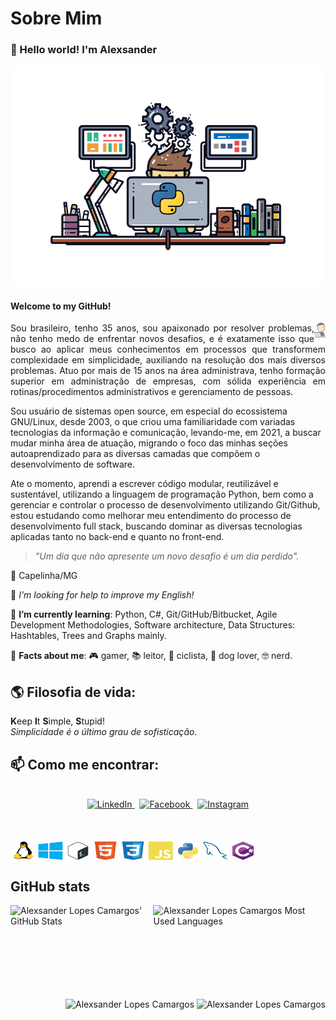 <!--About session-->

# Sobre Mim

### :wave: Hello world! I'm Alexsander

![Trabalhando](work_table.png)

#### Welcome to my GitHub!

<div>
<img  align="right" src="https://raw.githubusercontent.com/alexcamargos/alexcamargos/main/capa_github.png" style="zoom:10%;" />
<p style="text-align: justify;">
Sou brasileiro, tenho 35 anos, sou apaixonado por resolver problemas, não tenho medo de enfrentar novos desafios, e é exatamente isso que busco ao aplicar meus conhecimentos em processos que transformem complexidade em simplicidade, auxiliando na resolução dos mais diversos problemas. Atuo por mais de 15 anos na área administrava, tenho formação superior em administração de empresas, com sólida experiência em rotinas/procedimentos administrativos e gerenciamento de pessoas.
</p></div>

Sou usuário de sistemas open source, em especial do ecossistema GNU/Linux, desde 2003, o que criou uma familiaridade com variadas tecnologias da informação e comunicação, levando-me, em 2021, a buscar mudar minha área de atuação, migrando o foco das minhas seções autoaprendizado para as diversas camadas que compõem o desenvolvimento de software.

Ate o momento, aprendi a escrever código modular, reutilizável e sustentável, utilizando a linguagem de programação Python, bem como a gerenciar e controlar o processo de desenvolvimento utilizando Git/Github, estou estudando como melhorar meu entendimento do processo de desenvolvimento full stack, buscando dominar as diversas tecnologias aplicadas tanto no back-end e quanto no front-end.

> _"Um dia que não apresente um novo desafio é um dia perdido"._

:round_pushpin: Capelinha/MG

:thinking: _I'm looking for help to improve my English!_

🌱 **I’m currently learning**: Python, C#, Git/GitHub/Bitbucket, Agile Development Methodologies, Software architecture, Data Structures: Hashtables, Trees and Graphs mainly.

:balloon: **Facts about me**: :video_game: gamer, :books: leitor, :bicyclist: ciclista, :dog: dog lover, :nerd_face: nerd.

## :earth_americas: Filosofia de vida:

**K**eep **I**t **S**imple, **S**tupid!
<br/>
_Simplicidade é o último grau de sofisticação._
<br/>

## 📫 Como me encontrar:

<div align="center">
  <br>
  <a href="https://www.linkedin.com/in/alexcamargos/">
  <img src="https://img.shields.io/badge/linkedin-%230077B5.svg?&style=for-the-badge&logo=linkedin&logoColor=white" alt="LinkedIn" />
  </a> &nbsp;
  <a href="https://www.fb.com/alexcamargos">
  <img src="https://img.shields.io/badge/facebook-%231877F2.svg?&style=for-the-badge&logo=facebook&logoColor=white" alt="Facebook" />
  </a> &nbsp;
  <a href="https://www.instagram.com/alopescamargos/">
  <img src="https://img.shields.io/badge/instagram-%23E4405F.svg?&style=for-the-badge&logo=instagram&logoColor=white" alt="Instagram" />
  </a>
</div>

<br/>
<br/>

<div style="align:center; display:inline-block">
<br>
  <img align="center" alt="Linux" height="30" width="40" src="https://raw.githubusercontent.com/devicons/devicon/master/icons/linux/linux-original.svg">
  <img align="center" alt="Windows" height="30" width="40" src="https://raw.githubusercontent.com/devicons/devicon/master/icons/windows8/windows8-original.svg">
  <img align="center" alt="Bash" height="30" width="40" src="https://raw.githubusercontent.com/devicons/devicon/master/icons/bash/bash-original.svg">
  <img align="center" alt="HTML" height="30" width="40" src="https://raw.githubusercontent.com/devicons/devicon/master/icons/html5/html5-original.svg">
  <img align="center" alt="CSS" height="30" width="40" src="https://raw.githubusercontent.com/devicons/devicon/master/icons/css3/css3-original.svg">
  <img align="center" alt="JavaScript" height="30" width="40" src="https://raw.githubusercontent.com/devicons/devicon/master/icons/javascript/javascript-plain.svg">
  <img align="center" alt="Python" height="30" width="40" src="https://raw.githubusercontent.com/devicons/devicon/master/icons/python/python-original.svg">
  <img align="center" alt="MySQLl" height="30" width="40" src="https://raw.githubusercontent.com/devicons/devicon/master/icons/mysql/mysql-plain.svg">
  <img align="center" alt="CSharp" height="30" width="40" src="https://raw.githubusercontent.com/devicons/devicon/master/icons/csharp/csharp-original.svg">
</div>

## GitHub stats

<div style="display: flex">
<img height="150em" src=https://github-readme-stats.vercel.app/api?username=alexcamargos&show_icons=true&theme=dark&include_all_commits=true&count_private=true alt="Alexsander Lopes Camargos' GitHub Stats"/>
<img height="150em" src="https://github-readme-stats.vercel.app/api/top-langs/?username=alexcamargos&layout=compact&langs_count=7&theme=dark" alt="Alexsander Lopes Camargos Most Used Languages"/>
</div>

<div align="right">
<img src="https://komarev.com/ghpvc/?username=alexcamargos" alt="Alexsander Lopes Camargos"/>
<img src="https://visitor-badge.laobi.icu/badge?page_id=alexcamargos" alt="Alexsander Lopes Camargos"/>
</div>
